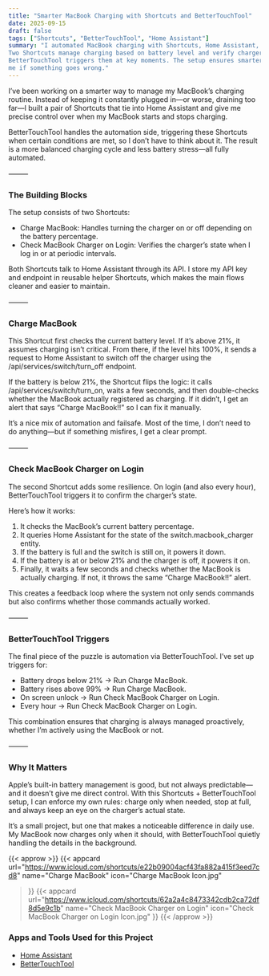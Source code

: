 ```yaml
---
title: "Smarter MacBook Charging with Shortcuts and BetterTouchTool"
date: 2025-09-15
draft: false
tags: ["Shortcuts", "BetterTouchTool", "Home Assistant"]
summary: "I automated MacBook charging with Shortcuts, Home Assistant, and BetterTouchTool. 
Two Shortcuts manage charging based on battery level and verify charger state, while 
BetterTouchTool triggers them at key moments. The setup ensures smarter charging and alerts 
me if something goes wrong."
---
```


I’ve been working on a smarter way to manage my MacBook’s charging routine. Instead of 
keeping it constantly plugged in—or worse, draining too far—I built a pair of Shortcuts that 
tie into Home Assistant and give me precise control over when my MacBook starts and stops 
charging.

BetterTouchTool handles the automation side, triggering these Shortcuts when certain 
conditions are met, so I don’t have to think about it. The result is a more balanced charging 
cycle and less battery stress—all fully automated.

⸻

### The Building Blocks

The setup consists of two Shortcuts:

- Charge MacBook: Handles turning the charger on or off depending on the battery percentage.
- Check MacBook Charger on Login: Verifies the charger’s state when I log in or at periodic 
intervals.

Both Shortcuts talk to Home Assistant through its API. I store my API key and endpoint in 
reusable helper Shortcuts, which makes the main flows cleaner and easier to maintain.

⸻

### Charge MacBook

This Shortcut first checks the current battery level. If it’s above 21%, it assumes charging 
isn’t critical. From there, if the level hits 100%, it sends a request to Home Assistant to 
switch off the charger using the /api/services/switch/turn_off endpoint.

If the battery is below 21%, the Shortcut flips the logic: it calls /api/services/switch/turn_on, 
waits a few seconds, and then double-checks whether the MacBook actually registered as charging. If 
it didn’t, I get an alert that says “Charge MacBook!!” so I can fix it manually.

It’s a nice mix of automation and failsafe. Most of the time, I don’t need to do anything—but 
if something misfires, I get a clear prompt.

⸻

### Check MacBook Charger on Login

The second Shortcut adds some resilience. On login (and also every hour), BetterTouchTool 
triggers it to confirm the charger’s state.

Here’s how it works:

1.	It checks the MacBook’s current battery percentage.
2.	It queries Home Assistant for the state of the switch.macbook_charger entity.
3.	If the battery is full and the switch is still on, it powers it down.
4.	If the battery is at or below 21% and the charger is off, it powers it on.
5.	Finally, it waits a few seconds and checks whether the MacBook is actually 
	charging. If not, it throws the same “Charge MacBook!!” alert.

This creates a feedback loop where the system not only sends commands but also confirms 
whether those commands actually worked.

⸻

### BetterTouchTool Triggers

The final piece of the puzzle is automation via BetterTouchTool. I’ve set up triggers for:

- Battery drops below 21% → Run Charge MacBook.
- Battery rises above 99% → Run Charge MacBook.
- On screen unlock → Run Check MacBook Charger on Login.
- Every hour → Run Check MacBook Charger on Login.

This combination ensures that charging is always managed proactively, whether I’m actively 
using the MacBook or not.

⸻

### Why It Matters

Apple’s built-in battery management is good, but not always predictable—and it doesn’t give 
me direct control. With this Shortcuts + BetterTouchTool setup, I can enforce my own rules: 
charge only when needed, stop at full, and always keep an eye on the charger’s actual state.

It’s a small project, but one that makes a noticeable difference in daily use. My MacBook 
now charges only when it should, with BetterTouchTool quietly handling the details in the 
background.

{{< approw >}}
{{< appcard 
    url="https://www.icloud.com/shortcuts/e22b09004acf43fa882a415f3eed7cd8" 
    name="Charge MacBook" 
    icon="Charge MacBook Icon.jpg" 
>}}
{{< appcard 
    url="https://www.icloud.com/shortcuts/62a2a4c8473342cdb2ca72df8d5e9c1b" 
    name="Check MacBook Charger on Login" 
    icon="Check MacBook Charger on Login Icon.jpg" 
>}}
{{< /approw >}}

### Apps and Tools Used for this Project

- [Home Assistant](https://www.home-assistant.io/)
- [BetterTouchTool](https://folivora.ai/)
